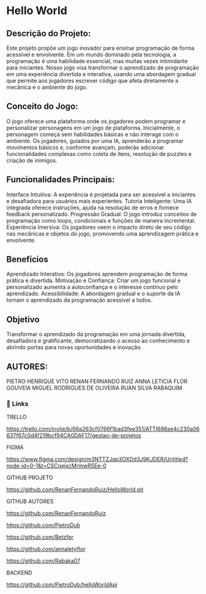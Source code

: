 # Hello World

## Descrição do Projeto:

Este projeto propõe um jogo inovador para ensinar programação de forma acessível e envolvente. Em um mundo dominado pela tecnologia, a programação é uma habilidade essencial, mas muitas vezes intimidante para iniciantes. Nosso jogo visa transformar o aprendizado de programação em uma experiência divertida e interativa, usando uma abordagem gradual que permite aos jogadores escrever código que afeta diretamente a mecânica e o ambiente do jogo.

## Conceito do Jogo:

O jogo oferece uma plataforma onde os jogadores podem programar e personalizar personagens em um jogo de plataforma. Inicialmente, o personagem começa sem habilidades básicas e não interage com o ambiente. Os jogadores, guiados por uma IA, aprenderão a programar movimentos básicos e, conforme avançam, poderão adicionar funcionalidades complexas como coleta de itens, resolução de puzzles e criação de inimigos.

## Funcionalidades Principais:

Interface Intuitiva: A experiência é projetada para ser acessível a iniciantes e desafiadora para usuários mais experientes.
Tutoria Inteligente: Uma IA integrada oferece instruções, ajuda na resolução de erros e fornece feedback personalizado.
Progressão Gradual: O jogo introduz conceitos de programação como loops, condicionais e funções de maneira incremental.
Experiência Imersiva: Os jogadores veem o impacto direto de seu código nas mecânicas e objetos do jogo, promovendo uma aprendizagem prática e envolvente.

## Benefícios

Aprendizado Interativo: Os jogadores aprendem programação de forma prática e divertida.
Motivação e Confiança: Criar um jogo funcional e personalizado aumenta a autoconfiança e o interesse contínuo pelo aprendizado.
Acessibilidade: A abordagem gradual e o suporte da IA tornam o aprendizado da programação acessível a todos.

## Objetivo

Transformar o aprendizado da programação em uma jornada divertida, desafiadora e gratificante, democratizando o acesso ao conhecimento e abrindo portas para novas oportunidades e inovação.

## AUTORES:

PIETRO HENRIQUE VITO
RENAN FERNANDO RUIZ
ANNA LETICIA FLOR GOUVEIA
MIGUEL RODRIGUES DE OLIVEIRA
RUAN SILVA RABAQUIM

### 🔗 Links

TRELLO

https://trello.com/invite/b/66a263cf0766f1bad3fee351/ATTI698ae4c230a06637f67c0d4f219bcf94CA0DAF17/gestao-de-projetos

FIGMA

https://www.figma.com/design/m3NTTZJqp3OXDd3J9KJDER/Untitled?node-id=0-1&t=CSCqejxcMrmwR5Ee-0

GITHUB PROJETO

https://github.com/RenanFernandoRuiz/HelloWorld.git

GITHUB AUTORES

https://github.com/RenanFernandoRuiz

https://github.com/PietroDub

https://github.com/Betzfer

https://github.com/annaletyflor

https://github.com/Rabaka07

BACKEND

https://github.com/PietroDub/helloWorldApi
